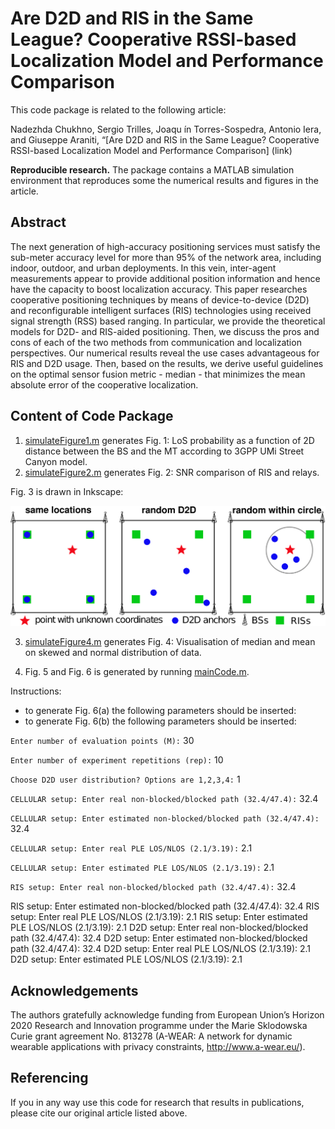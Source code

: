 Are D2D and RIS in the Same League?
Cooperative RSSI-based Localization Model and
Performance Comparison
==================

This code package is related to the following article:

Nadezhda Chukhno, Sergio Trilles, Joaqu ́ın Torres-Sospedra, Antonio Iera, and Giuseppe Araniti, “[Are D2D and RIS in the Same League?
Cooperative RSSI-based Localization Model and
Performance Comparison] (link)

**Reproducible research.** The package contains a MATLAB simulation environment that reproduces some the numerical results and figures in the article. 


## Abstract

The next generation of high-accuracy positioning services must satisfy the sub-meter accuracy level for more than 95% of the network area, including indoor, outdoor, and urban deployments. In this vein, inter-agent measurements appear to provide additional position information and hence have the capacity to boost localization accuracy. This paper researches cooperative positioning techniques by means of device-to-device (D2D) and reconfigurable intelligent surfaces (RIS) technologies using received signal strength (RSS) based ranging. In particular, we provide the theoretical models for D2D- and RIS-aided positioning. Then, we discuss the pros and cons of each of the two methods from communication and localization perspectives. Our numerical results reveal the use cases advantageous for RIS and D2D usage. Then, based on the results, we derive useful guidelines on the optimal sensor fusion metric - median - that minimizes the mean absolute error of the cooperative localization.


## Content of Code Package

1. [simulateFigure1.m](simulateFigure1.m) generates Fig. 1: LoS probability as a function of 2D distance between the BS and the MT according to 3GPP UMi Street Canyon model.
2. [simulateFigure2.m](simulateFigure2.m) generates Fig. 2: SNR comparison of RIS and relays.

Fig. 3 is drawn in Inkscape:

![Fig. 3](figures/four_scenarios.png)

3. [simulateFigure4.m](simulateFigure4.m) generates Fig. 4:  Visualisation of median and mean on skewed and normal distribution of data.

4. Fig. 5 and Fig. 6 is generated by running [mainCode.m](mainCode.m).

Instructions:
- to generate Fig. 6(a) the following parameters should be inserted:
- to generate Fig. 6(b) the following parameters should be inserted:
    
`Enter number of evaluation points (M):` 30

`Enter number of experiment repetitions (rep):` 10

`Choose D2D user distribution? Options are 1,2,3,4:` 1

`CELLULAR setup: Enter real non-blocked/blocked path (32.4/47.4):` 32.4

`CELLULAR setup: Enter estimated non-blocked/blocked path (32.4/47.4):` 32.4

`CELLULAR setup: Enter real PLE LOS/NLOS (2.1/3.19):` 2.1

`CELLULAR setup: Enter estimated PLE LOS/NLOS (2.1/3.19):` 2.1

`RIS setup: Enter real non-blocked/blocked path (32.4/47.4):` 32.4

RIS setup: Enter estimated non-blocked/blocked path (32.4/47.4): 32.4
RIS setup: Enter real PLE LOS/NLOS (2.1/3.19): 2.1
RIS setup: Enter estimated PLE LOS/NLOS (2.1/3.19): 2.1
D2D setup: Enter real non-blocked/blocked path (32.4/47.4): 32.4
D2D setup: Enter estimated non-blocked/blocked path (32.4/47.4): 32.4
D2D setup: Enter real PLE LOS/NLOS (2.1/3.19): 2.1
D2D setup: Enter estimated PLE LOS/NLOS (2.1/3.19): 2.1


## Acknowledgements

The authors gratefully acknowledge funding from European Union’s Horizon 2020 Research and Innovation programme under the Marie Sklodowska Curie grant agreement No. 813278 (A-WEAR: A network for dynamic wearable applications with privacy constraints, http://www.a-wear.eu/).

## Referencing

If you in any way use this code for research that results in publications, please cite our original article listed above.